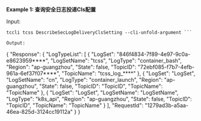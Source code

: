 **Example 1: 查询安全日志投递Cls配置**



Input: 

```
tccli tcss DescribeSecLogDeliveryClsSetting --cli-unfold-argument ```

Output: 
```
{
    "Response": {
        "LogTypeList": [
            {
                "LogSet": "846f4834-7f89-4e97-9c0a-e8623959****",
                "LogSetName": "tcss",
                "LogType": "container_bash",
                "Region": "ap-guangzhou",
                "State": false,
                "TopicID": "72ebf085-f7b7-4efb-961a-6ef37f07****",
                "TopicName": "tcss_log_****"
            },
            {
                "LogSet": "LogSet",
                "LogSetName": "cn",
                "LogType": "container_launch",
                "Region": "ap-guangzhou",
                "State": false,
                "TopicID": "TopicID",
                "TopicName": "TopicName"
            },
            {
                "LogSet": "LogSet",
                "LogSetName": "LogSetName",
                "LogType": "k8s_api",
                "Region": "ap-guangzhou",
                "State": false,
                "TopicID": "TopicID",
                "TopicName": "TopicName"
            }
        ],
        "RequestId": "1279ad3b-a5aa-46ea-825d-3124cc19112a"
    }
}
```

